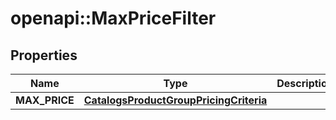 # openapi::MaxPriceFilter


## Properties
Name | Type | Description | Notes
------------ | ------------- | ------------- | -------------
**MAX_PRICE** | [**CatalogsProductGroupPricingCriteria**](.md) |  | 


